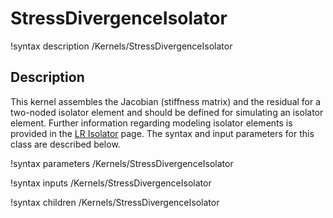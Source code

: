 # StressDivergenceIsolator

!syntax description /Kernels/StressDivergenceIsolator

## Description

This kernel assembles the Jacobian (stiffness matrix) and the residual for a
two-noded isolator element and should be defined for simulating an isolator
element. Further information regarding modeling isolator elements is provided in
the [LR Isolator](source/materials/ComputeLRIsolatorElasticity.md) page. The syntax and input parameters for
this class are described below.

!syntax parameters /Kernels/StressDivergenceIsolator

!syntax inputs /Kernels/StressDivergenceIsolator

!syntax children /Kernels/StressDivergenceIsolator
